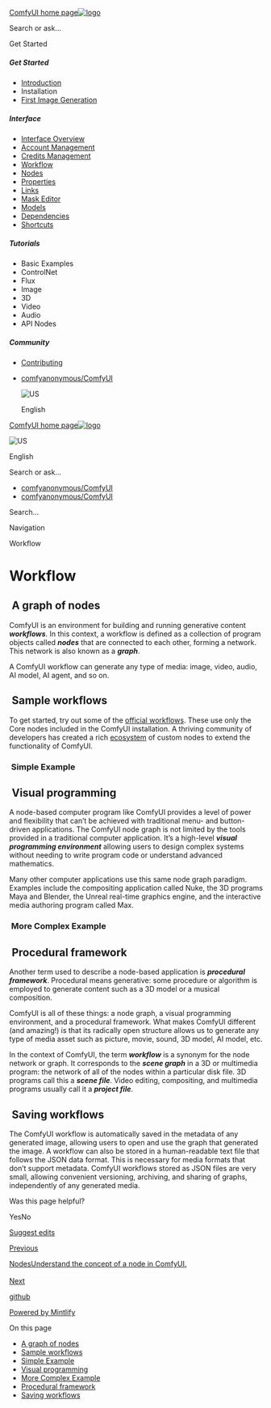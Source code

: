 [ComfyUI home page![logo](https://mintlify.s3.us-west-1.amazonaws.com/dripart/logo.png)](http://docs.comfy.org/)

Search or ask...

Get Started

##### Get Started

- [Introduction](http://docs.comfy.org/get_started/introduction)
- Installation
- [First Image Generation](http://docs.comfy.org/get_started/first_generation)

##### Interface

- [Interface Overview](http://docs.comfy.org/interface/overview)
- [Account Management](http://docs.comfy.org/interface/user)
- [Credits Management](http://docs.comfy.org/interface/credits)
- [Workflow](http://docs.comfy.org/essentials/core-concepts/workflow)
- [Nodes](http://docs.comfy.org/essentials/core-concepts/nodes)
- [Properties](http://docs.comfy.org/essentials/core-concepts/properties)
- [Links](http://docs.comfy.org/essentials/core-concepts/links)
- [Mask Editor](http://docs.comfy.org/interface/maskeditor)
- [Models](http://docs.comfy.org/essentials/core-concepts/models)
- [Dependencies](http://docs.comfy.org/essentials/core-concepts/dependencies)
- [Shortcuts](http://docs.comfy.org/interface/shortcuts)

##### Tutorials

- Basic Examples
- ControlNet
- Flux
- Image
- 3D
- Video
- Audio
- API Nodes

##### Community

- [Contributing](http://docs.comfy.org/community/contributing)

<!--THE END-->

- [comfyanonymous/ComfyUI](https://github.com/comfyanonymous/ComfyUI)
  
  ![US](https://purecatamphetamine.github.io/country-flag-icons/1x1/US.svg)
  
  English

[ComfyUI home page![logo](https://mintlify.s3.us-west-1.amazonaws.com/dripart/logo.png)](http://docs.comfy.org/)

![US](https://purecatamphetamine.github.io/country-flag-icons/1x1/US.svg)

English

Search or ask...

- [comfyanonymous/ComfyUI](https://github.com/comfyanonymous/ComfyUI)
- [comfyanonymous/ComfyUI](https://github.com/comfyanonymous/ComfyUI)

Search...

Navigation

Workflow

# Workflow

## [​](http://docs.comfy.org#a-graph-of-nodes) A graph of nodes

ComfyUI is an environment for building and running generative content ***workflows***. In this context, a workflow is defined as a collection of program objects called ***nodes*** that are connected to each other, forming a network. This network is also known as a ***graph***.

A ComfyUI workflow can generate any type of media: image, video, audio, AI model, AI agent, and so on.

## [​](http://docs.comfy.org#sample-workflows) Sample workflows

To get started, try out some of the [official workflows](https://comfyanonymous.github.io/ComfyUI_examples). These use only the Core nodes included in the ComfyUI installation. A thriving community of developers has created a rich [ecosystem](https://registry.comfy.org) of custom nodes to extend the functionality of ComfyUI.

### [​](http://docs.comfy.org#simple-example) Simple Example

## [​](http://docs.comfy.org#visual-programming) Visual programming

A node-based computer program like ComfyUI provides a level of power and flexibility that can’t be achieved with traditional menu- and button-driven applications. The ComfyUI node graph is not limited by the tools provided in a traditional computer application. It’s a high-level ***visual programming environment*** allowing users to design complex systems without needing to write program code or understand advanced mathematics.

Many other computer applications use this same node graph paradigm. Examples include the compositing application called Nuke, the 3D programs Maya and Blender, the Unreal real-time graphics engine, and the interactive media authoring program called Max.

### [​](http://docs.comfy.org#more-complex-example) More Complex Example

## [​](http://docs.comfy.org#procedural-framework) Procedural framework

Another term used to describe a node-based application is ***procedural framework***. Procedural means generative: some procedure or algorithm is employed to generate content such as a 3D model or a musical composition.

ComfyUI is all of these things: a node graph, a visual programming environment, and a procedural framework. What makes ComfyUI different (and amazing!) is that its radically open structure allows us to generate any type of media asset such as picture, movie, sound, 3D model, AI model, etc.

In the context of ComfyUI, the term ***workflow*** is a synonym for the node network or graph. It corresponds to the ***scene graph*** in a 3D or multimedia program: the network of all of the nodes within a particular disk file. 3D programs call this a ***scene file***. Video editing, compositing, and multimedia programs usually call it a ***project file***.

## [​](http://docs.comfy.org#saving-workflows) Saving workflows

The ComfyUI workflow is automatically saved in the metadata of any generated image, allowing users to open and use the graph that generated the image. A workflow can also be stored in a human-readable text file that follows the JSON data format. This is necessary for media formats that don’t support metadata. ComfyUI workflows stored as JSON files are very small, allowing convenient versioning, archiving, and sharing of graphs, independently of any generated media.

Was this page helpful?

YesNo

[Suggest edits](https://github.com/comfy-org/docs/edit/main/essentials/core-concepts/workflow.mdx)

[Previous](http://docs.comfy.org/interface/credits)

[NodesUnderstand the concept of a node in ComfyUI.  
\
Next](http://docs.comfy.org/essentials/core-concepts/nodes)

[github](https://github.com/comfyanonymous/ComfyUI/)

[Powered by Mintlify](https://mintlify.com/preview-request?utm_campaign=poweredBy&utm_medium=referral&utm_source=docs.comfy.org)

On this page

- [A graph of nodes](http://docs.comfy.org#a-graph-of-nodes)
- [Sample workflows](http://docs.comfy.org#sample-workflows)
- [Simple Example](http://docs.comfy.org#simple-example)
- [Visual programming](http://docs.comfy.org#visual-programming)
- [More Complex Example](http://docs.comfy.org#more-complex-example)
- [Procedural framework](http://docs.comfy.org#procedural-framework)
- [Saving workflows](http://docs.comfy.org#saving-workflows)